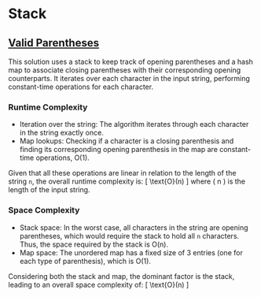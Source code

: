 # Stack

## [Valid Parentheses](https://leetcode.com/problems/valid-parentheses/description/)

This solution uses a stack to keep track of opening parentheses and a hash map to associate closing parentheses with their corresponding opening counterparts.
It iterates over each character in the input string, performing constant-time operations for each character.

### Runtime Complexity

- Iteration over the string: The algorithm iterates through each character in the string exactly once.
- Map lookups: Checking if a character is a closing parenthesis and finding its corresponding opening parenthesis in the map are constant-time operations, O(1).

Given that all these operations are linear in relation to the length of the string `n`, the overall runtime complexity is:
\[ \text{O}(n) \] where \( n \) is the length of the input string.

### Space Complexity

- Stack space: In the worst case, all characters in the string are opening parentheses, which would require the stack to hold all `n` characters. Thus, the space required by the stack is O(n).
- Map space: The unordered map has a fixed size of 3 entries (one for each type of parenthesis), which is O(1).

Considering both the stack and map, the dominant factor is the stack, leading to an overall space complexity of:
\[ \text{O}(n) \]

